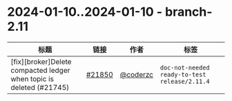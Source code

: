 # 2024-01-10..2024-01-10 - branch-2.11
| 标题 | 链接 | 作者 | 标签 |
| - | :--: | :--: | - |
| [fix][broker]Delete compacted ledger when topic is deleted (#21745) | [#21850](https://github.com/apache/pulsar/pull/21850) | [@coderzc](https://github.com/coderzc) | `doc-not-needed` `ready-to-test` `release/2.11.4`  | 
